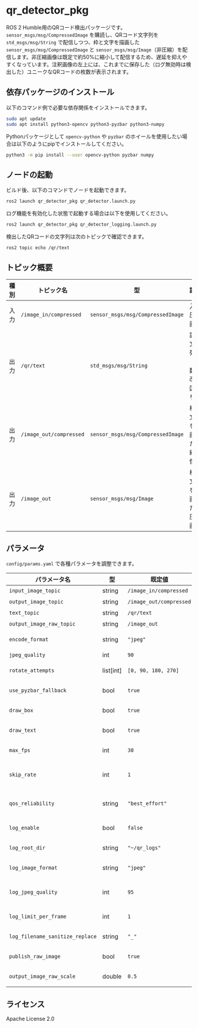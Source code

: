 # qr_detector_pkg

ROS 2 Humble用のQRコード検出パッケージです。`sensor_msgs/msg/CompressedImage` を購読し、QRコード文字列を `std_msgs/msg/String` で配信しつつ、枠と文字を描画した `sensor_msgs/msg/CompressedImage` と `sensor_msgs/msg/Image`（非圧縮）を配信します。非圧縮画像は既定で約50%に縮小して配信するため、遅延を抑えやすくなっています。注釈画像の左上には、これまでに保存した（ログ無効時は検出した）ユニークなQRコードの枚数が表示されます。

## 依存パッケージのインストール

以下のコマンド例で必要な依存関係をインストールできます。

```bash
sudo apt update
sudo apt install python3-opencv python3-pyzbar python3-numpy
```

Pythonパッケージとして `opencv-python` や `pyzbar` のホイールを使用したい場合は以下のようにpipでインストールしてください。

```bash
python3 -m pip install --user opencv-python pyzbar numpy
```

## ノードの起動

ビルド後、以下のコマンドでノードを起動できます。

```bash
ros2 launch qr_detector_pkg qr_detector.launch.py
```

ログ機能を有効化した状態で起動する場合は以下を使用してください。

```bash
ros2 launch qr_detector_pkg qr_detector_logging.launch.py
```

検出したQRコードの文字列は次のトピックで確認できます。

```bash
ros2 topic echo /qr/text
```

## トピック概要

| 種別 | トピック名 | 型 | 説明 |
| ---- | ----------- | --- | ---- |
| 入力 | `/image_in/compressed` | `sensor_msgs/msg/CompressedImage` | 入力圧縮画像 |
| 出力 | `/qr/text` | `std_msgs/msg/String` | 認識文字列（複数は改行区切り） |
| 出力 | `/image_out/compressed` | `sensor_msgs/msg/CompressedImage` | 枠と文字を描画した圧縮画像 |
| 出力 | `/image_out` | `sensor_msgs/msg/Image` | 枠と文字を描画した非圧縮画像 |

## パラメータ

`config/params.yaml` で各種パラメータを調整できます。

| パラメータ名 | 型 | 既定値 | 説明 |
| ------------ | -- | ------ | ---- |
| `input_image_topic` | string | `/image_in/compressed` | 入力画像トピック |
| `output_image_topic` | string | `/image_out/compressed` | 出力画像トピック |
| `text_topic` | string | `/qr/text` | 認識文字列トピック |
| `output_image_raw_topic` | string | `/image_out` | 非圧縮画像トピック |
| `encode_format` | string | `"jpeg"` | 出力画像圧縮フォーマット |
| `jpeg_quality` | int | `90` | JPEGエンコード品質 |
| `rotate_attempts` | list[int] | `[0, 90, 180, 270]` | 画像を回転して検出を試みる角度 |
| `use_pyzbar_fallback` | bool | `true` | OpenCV検出失敗時にpyzbarで再検出するか |
| `draw_box` | bool | `true` | QRコード枠線を描画するか |
| `draw_text` | bool | `true` | QRコード文字列を画像上に描画するか |
| `max_fps` | int | `30` | 処理する最大フレームレート |
| `skip_rate` | int | `1` | フレーム間引き率（`n`なら`n`フレームに1回処理） |
| `qos_reliability` | string | `"best_effort"` | QoSの信頼性設定（`best_effort`/`reliable`など） |
| `log_enable` | bool | `false` | QR検出結果をログ保存するか |
| `log_root_dir` | string | `"~/qr_logs"` | ログ保存先のルートディレクトリ |
| `log_image_format` | string | `"jpeg"` | 保存画像形式（`jpeg` または `png`） |
| `log_jpeg_quality` | int | `95` | 保存画像の品質（`jpeg`は0〜100、`png`は圧縮率換算） |
| `log_limit_per_frame` | int | `1` | 1フレームあたり保存する新規文字列の最大数 |
| `log_filename_sanitize_replace` | string | `"_"` | ファイル名で使用不可文字を置換する文字 |
| `publish_raw_image` | bool | `true` | 非圧縮画像の配信を有効化するか |
| `output_image_raw_scale` | double | `0.5` | 非圧縮画像トピックの縮小率（1.0で等倍） |

## ライセンス

Apache License 2.0
